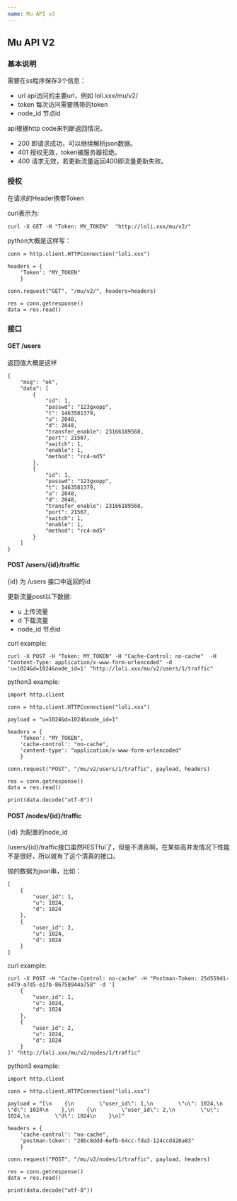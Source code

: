 ```yaml
---
name: Mu API v2
---
```


## Mu API V2


 
### 基本说明

需要在ss程序保存3个信息：

* url api访问的主要url，例如 loli.xxx/mu/v2/
* token 每次访问需要携带的token
* node_id 节点id


api根据http code来判断返回情况。

* 200 即请求成功，可以继续解析json数据。
* 401 授权无效，token被服务器拒绝。
* 400 请求无效，若更新流量返回400即流量更新失败。

### 授权

在请求的Header携带Token

curl表示为:

```
curl -X GET -H "Token: MY_TOKEN"  "http://loli.xxx/mu/v2/"
```

python大概是这样写：
```
conn = http.client.HTTPConnection("loli.xxx")

headers = {
    'Token': "MY_TOKEN" 
    }

conn.request("GET", "/mu/v2/", headers=headers)

res = conn.getresponse()
data = res.read()
```


### 接口

#### GET /users

返回值大概是这样

```
{
    "msg": "ok",
    "data": [
        {
            "id": 1,
            "passwd": "123gxopp",
            "t": 1463581379,
            "u": 2048,
            "d": 2048,
            "transfer_enable": 23166189568,
            "port": 21567,
            "switch": 1,
            "enable": 1,
            "method": "rc4-md5"
        },
        {
            "id": 1,
            "passwd": "123gxopp",
            "t": 1463581379,
            "u": 2048,
            "d": 2048,
            "transfer_enable": 23166189568,
            "port": 21567,
            "switch": 1,
            "enable": 1,
            "method": "rc4-md5"
        }
    ]
}
```

#### POST /users/{id}/traffic

{id} 为 /users 接口中返回的id

更新流量post以下数据:

* u  上传流量
* d  下载流量
* node_id 节点id

curl example:

```
curl -X POST -H "Token: MY_TOKEN" -H "Cache-Control: no-cache"  -H "Content-Type: application/x-www-form-urlencoded" -d 'u=1024&d=1024&node_id=1' "http://loli.xxx/mu/v2/users/1/traffic"
```

python3 example:

```
import http.client

conn = http.client.HTTPConnection("loli.xxx")

payload = "u=1024&d=1024&node_id=1"

headers = {
    'Token': "MY_TOKEN",
    'cache-control': "no-cache", 
    'content-type': "application/x-www-form-urlencoded"
    }

conn.request("POST", "/mu/v2/users/1/traffic", payload, headers)

res = conn.getresponse()
data = res.read()

print(data.decode("utf-8"))
```

#### POST /nodes/{id}/traffic

{id} 为配置的node_id

/users/{id}/traffic接口虽然RESTful了，但是不清真啊，在某些高并发情况下性能不是很好，所以就有了这个清真的接口。

抛的数据为json串，比如：

```
[
    {
        "user_id": 1,
        "u": 1024,
        "d": 1024
    },
    {
        "user_id": 2,
        "u": 1024,
        "d": 1024
    }
]

```

curl example:

```
curl -X POST -H "Cache-Control: no-cache" -H "Postman-Token: 25d559d1-e479-a7d5-e17b-86758944a758" -d '[
    {
        "user_id": 1,
        "u": 1024,
        "d": 1024
    },
    {
        "user_id": 2,
        "u": 1024,
        "d": 1024
    }
]' "http://loli.xxx/mu/v2/nodes/1/traffic"
```

python3 example:

```
import http.client

conn = http.client.HTTPConnection("loli.xxx")

payload = "[\n    {\n        \"user_id\": 1,\n        \"u\": 1024,\n        \"d\": 1024\n    },\n    {\n        \"user_id\": 2,\n        \"u\": 1024,\n        \"d\": 1024\n    }\n]"

headers = {
    'cache-control': "no-cache",
    'postman-token': "28bc8ddd-6efb-64cc-fda3-124ccd420a83"
    }

conn.request("POST", "/mu/v2/nodes/1/traffic", payload, headers)

res = conn.getresponse()
data = res.read()

print(data.decode("utf-8"))

```
